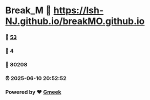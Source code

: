 # Break_M :link: https://lsh-NJ.github.io/breakMO.github.io 
### :page_facing_up: [53](https://lsh-NJ.github.io/breakMO.github.io/tag.html) 
### :speech_balloon: 4 
### :hibiscus: 80208 
### :alarm_clock: 2025-06-10 20:52:52 
### Powered by :heart: [Gmeek](https://github.com/Meekdai/Gmeek)
